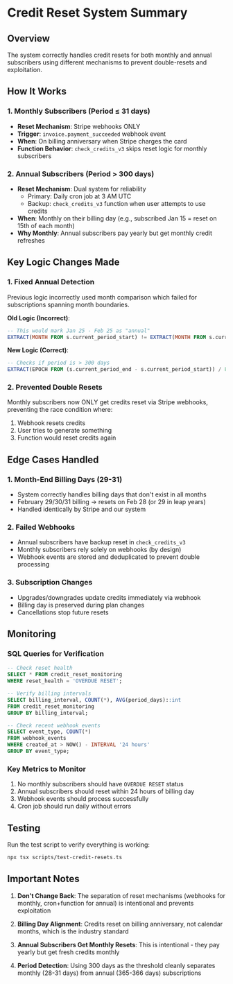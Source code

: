 # Credit Reset System Summary

## Overview
The system correctly handles credit resets for both monthly and annual subscribers using different mechanisms to prevent double-resets and exploitation.

## How It Works

### 1. Monthly Subscribers (Period ≤ 31 days)
- **Reset Mechanism**: Stripe webhooks ONLY
- **Trigger**: `invoice.payment_succeeded` webhook event
- **When**: On billing anniversary when Stripe charges the card
- **Function Behavior**: `check_credits_v3` skips reset logic for monthly subscribers

### 2. Annual Subscribers (Period > 300 days)
- **Reset Mechanism**: Dual system for reliability
  - Primary: Daily cron job at 3 AM UTC
  - Backup: `check_credits_v3` function when user attempts to use credits
- **When**: Monthly on their billing day (e.g., subscribed Jan 15 = reset on 15th of each month)
- **Why Monthly**: Annual subscribers pay yearly but get monthly credit refreshes

## Key Logic Changes Made

### 1. Fixed Annual Detection
Previous logic incorrectly used month comparison which failed for subscriptions spanning month boundaries.

**Old Logic (Incorrect)**:
```sql
-- This would mark Jan 25 - Feb 25 as "annual"
EXTRACT(MONTH FROM s.current_period_start) != EXTRACT(MONTH FROM s.current_period_end)
```

**New Logic (Correct)**:
```sql
-- Checks if period is > 300 days
EXTRACT(EPOCH FROM (s.current_period_end - s.current_period_start)) / 86400 > 300
```

### 2. Prevented Double Resets
Monthly subscribers now ONLY get credits reset via Stripe webhooks, preventing the race condition where:
1. Webhook resets credits
2. User tries to generate something
3. Function would reset credits again

## Edge Cases Handled

### 1. Month-End Billing Days (29-31)
- System correctly handles billing days that don't exist in all months
- February 29/30/31 billing → resets on Feb 28 (or 29 in leap years)
- Handled identically by Stripe and our system

### 2. Failed Webhooks
- Annual subscribers have backup reset in `check_credits_v3`
- Monthly subscribers rely solely on webhooks (by design)
- Webhook events are stored and deduplicated to prevent double processing

### 3. Subscription Changes
- Upgrades/downgrades update credits immediately via webhook
- Billing day is preserved during plan changes
- Cancellations stop future resets

## Monitoring

### SQL Queries for Verification

```sql
-- Check reset health
SELECT * FROM credit_reset_monitoring 
WHERE reset_health = 'OVERDUE RESET';

-- Verify billing intervals
SELECT billing_interval, COUNT(*), AVG(period_days)::int 
FROM credit_reset_monitoring 
GROUP BY billing_interval;

-- Check recent webhook events
SELECT event_type, COUNT(*) 
FROM webhook_events 
WHERE created_at > NOW() - INTERVAL '24 hours' 
GROUP BY event_type;
```

### Key Metrics to Monitor
1. No monthly subscribers should have `OVERDUE RESET` status
2. Annual subscribers should reset within 24 hours of billing day
3. Webhook events should process successfully
4. Cron job should run daily without errors

## Testing

Run the test script to verify everything is working:
```bash
npx tsx scripts/test-credit-resets.ts
```

## Important Notes

1. **Don't Change Back**: The separation of reset mechanisms (webhooks for monthly, cron+function for annual) is intentional and prevents exploitation

2. **Billing Day Alignment**: Credits reset on billing anniversary, not calendar months, which is the industry standard

3. **Annual Subscribers Get Monthly Resets**: This is intentional - they pay yearly but get fresh credits monthly

4. **Period Detection**: Using 300 days as the threshold cleanly separates monthly (28-31 days) from annual (365-366 days) subscriptions